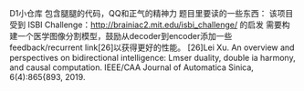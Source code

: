 D1小仓库
包含腿腿的代码，QQ和正气的精神力
题目里要读的一些东西：
该项目受到 ISBI Challenge：http://brainiac2.mit.edu/isbi_challenge/ 的启发
需要构建一个医学图像分割模型，鼓励从decoder到encoder添加一些feedback/recurrent link[26]以获得更好的性能。
[26]Lei Xu. An overview and perspectives on bidirectional intelligence: Lmser duality, double ia harmony, and causal computation. IEEE/CAA Journal of Automatica Sinica, 6(4):865{893, 2019.
